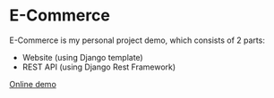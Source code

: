 # E-Commerce

E-Commerce is my personal project demo, which consists of 2 parts:
* Website (using Django template)
* REST API (using Django Rest Framework)

[Online demo](https://fns-ecommerce.herokuapp.com/)<br>


